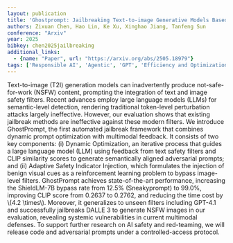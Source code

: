 ```yaml
---
layout: publication
title: 'Ghostprompt: Jailbreaking Text-to-image Generative Models Based On Dynamic Optimization'
authors: Zixuan Chen, Hao Lin, Ke Xu, Xinghao Jiang, Tanfeng Sun
conference: "Arxiv"
year: 2025
bibkey: chen2025jailbreaking
additional_links:
  - {name: "Paper", url: "https://arxiv.org/abs/2505.18979"}
tags: ['Responsible AI', 'Agentic', 'GPT', 'Efficiency and Optimization', 'Tools', 'Model Architecture', 'Reinforcement Learning', 'Security', 'Multimodal Models', 'Prompting']
---
```

Text-to-image (T2I) generation models can inadvertently produce not-safe-for-work (NSFW) content, prompting the integration of text and image safety filters. Recent advances employ large language models (LLMs) for semantic-level detection, rendering traditional token-level perturbation attacks largely ineffective. However, our evaluation shows that existing jailbreak methods are ineffective against these modern filters. We introduce GhostPrompt, the first automated jailbreak framework that combines dynamic prompt optimization with multimodal feedback. It consists of two key components: (i) Dynamic Optimization, an iterative process that guides a large language model (LLM) using feedback from text safety filters and CLIP similarity scores to generate semantically aligned adversarial prompts; and (ii) Adaptive Safety Indicator Injection, which formulates the injection of benign visual cues as a reinforcement learning problem to bypass image-level filters. GhostPrompt achieves state-of-the-art performance, increasing the ShieldLM-7B bypass rate from 12.5% (Sneakyprompt) to 99.0%, improving CLIP score from 0.2637 to 0.2762, and reducing the time cost by \\(4.2 \times\\). Moreover, it generalizes to unseen filters including GPT-4.1 and successfully jailbreaks DALLE 3 to generate NSFW images in our evaluation, revealing systemic vulnerabilities in current multimodal defenses. To support further research on AI safety and red-teaming, we will release code and adversarial prompts under a controlled-access protocol.
